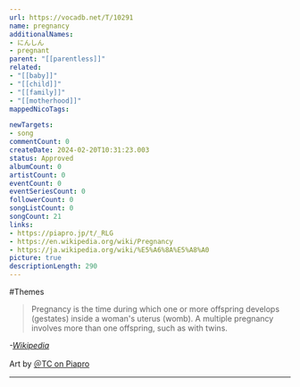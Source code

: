 ```yaml
---
url: https://vocadb.net/T/10291
name: pregnancy
additionalNames: 
- にんしん
- pregnant
parent: "[[parentless]]"
related:
- "[[baby]]"
- "[[child]]"
- "[[family]]"
- "[[motherhood]]"
mappedNicoTags:

newTargets:
- song
commentCount: 0
createDate: 2024-02-20T10:31:23.003
status: Approved
albumCount: 0
artistCount: 0
eventCount: 0
eventSeriesCount: 0
followerCount: 0
songListCount: 0
songCount: 21
links: 
- https://piapro.jp/t/_RLG
- https://en.wikipedia.org/wiki/Pregnancy
- https://ja.wikipedia.org/wiki/%E5%A6%8A%E5%A8%A0
picture: true
descriptionLength: 290
---
```


#Themes

> Pregnancy is the time during which one or more offspring develops (gestates) inside a woman's uterus (womb).
A multiple pregnancy involves more than one offspring, such as with twins.

*-[Wikipedia](https://en.wikipedia.org/wiki/Pregnancy)*

Art by [＠TC on Piapro](https://piapro.jp/imop)

---

